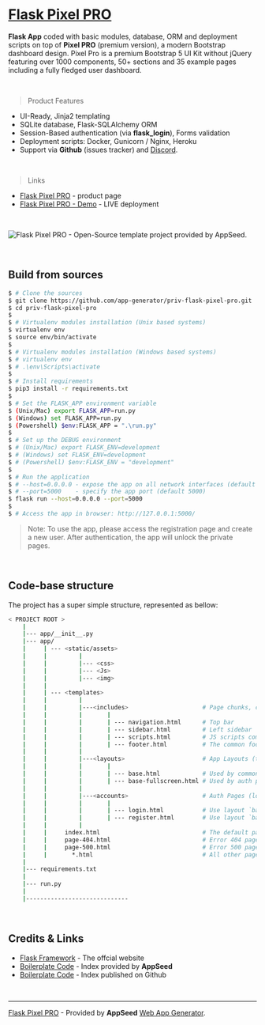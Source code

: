# [Flask Pixel PRO](https://appseed.us/apps/flask-apps/flask-pixel-uikit-pro)

**Flask App** coded with basic modules, database, ORM and deployment scripts on top of **Pixel PRO** (premium version), a modern Bootstrap dashboard design. Pixel Pro is a premium Bootstrap 5 UI Kit without jQuery featuring over 1000 components, 50+ sections and 35 example pages including a fully fledged user dashboard.

<br />

> Product Features

- UI-Ready, Jinja2 templating
- SQLite database, Flask-SQLAlchemy ORM
- Session-Based authentication (via **flask_login**), Forms validation
- Deployment scripts: Docker, Gunicorn / Nginx, Heroku
- Support via **Github** (issues tracker) and [Discord](https://discord.gg/fZC6hup).

<br />

> Links

- [Flask Pixel PRO](https://appseed.us/apps/flask-apps/flask-pixel-uikit-pro) - product page
- [Flask Pixel PRO - Demo](https://flask-pixel-pro.appseed-srv1.com/) - LIVE deployment

<br />

![Flask Pixel PRO - Open-Source template project provided by AppSeed.](https://raw.githubusercontent.com/app-generator/flask-pixel-uikit-pro/master/media/flask-pixel-uikit-pro-screen.png)

<br />

## Build from sources

```bash
$ # Clone the sources
$ git clone https://github.com/app-generator/priv-flask-pixel-pro.git
$ cd priv-flask-pixel-pro
$
$ # Virtualenv modules installation (Unix based systems)
$ virtualenv env
$ source env/bin/activate
$
$ # Virtualenv modules installation (Windows based systems)
$ # virtualenv env
$ # .\env\Scripts\activate
$
$ # Install requirements
$ pip3 install -r requirements.txt
$
$ # Set the FLASK_APP environment variable
$ (Unix/Mac) export FLASK_APP=run.py
$ (Windows) set FLASK_APP=run.py
$ (Powershell) $env:FLASK_APP = ".\run.py"
$
$ # Set up the DEBUG environment
$ # (Unix/Mac) export FLASK_ENV=development
$ # (Windows) set FLASK_ENV=development
$ # (Powershell) $env:FLASK_ENV = "development"
$
$ # Run the application
$ # --host=0.0.0.0 - expose the app on all network interfaces (default 127.0.0.1)
$ # --port=5000    - specify the app port (default 5000)  
$ flask run --host=0.0.0.0 --port=5000
$
$ # Access the app in browser: http://127.0.0.1:5000/
```

> Note: To use the app, please access the registration page and create a new user. After authentication, the app will unlock the private pages.

<br />

## Code-base structure

The project has a super simple structure, represented as bellow:

```bash
< PROJECT ROOT >
    |
    |--- app/__init__.py
    |--- app/
    |     | --- <static/assets>
    |     |         |
    |     |         |--- <css>
    |     |         |--- <Js>
    |     |         |--- <img>
    |     |
    |     | --- <templates>
    |     |         |
    |     |         |---<includes>                     # Page chunks, components
    |     |         |       |
    |     |         |       | --- navigation.html      # Top bar
    |     |         |       | --- sidebar.html         # Left sidebar
    |     |         |       | --- scripts.html         # JS scripts common to all pages
    |     |         |       | --- footer.html          # The common footer
    |     |         |
    |     |         |---<layouts>                      # App Layouts (the master pages)
    |     |         |       |
    |     |         |       | --- base.html            # Used by common pages like index, UI
    |     |         |       | --- base-fullscreen.html # Used by auth pages (login, register)
    |     |         |
    |     |         |---<accounts>                     # Auth Pages (login, register)
    |     |         |       |
    |     |         |       | --- login.html           # Use layout `base-fullscreen.html`
    |     |         |       | --- register.html        # Use layout `base-fullscreen.html`  
    |     |         |
    |     |     index.html                             # The default page
    |     |     page-404.html                          # Error 404 page (page not found)
    |     |     page-500.html                          # Error 500 page (server error)
    |     |       *.html                               # All other pages provided by the UI Kit
    |
    |--- requirements.txt
    |
    |--- run.py
    |
    |-----------------------------
```

<br />

## Credits & Links

- [Flask Framework](https://www.palletsprojects.com/p/flask/) - The offcial website
- [Boilerplate Code](https://appseed.us/boilerplate-code) - Index provided by **AppSeed**
- [Boilerplate Code](https://github.com/app-generator/boilerplate-code) - Index published on Github

<br />

---
[Flask Pixel PRO](https://appseed.us/apps/flask-apps/flask-pixel-uikit-pro) - Provided by **AppSeed** [Web App Generator](https://appseed.us/app-generator).
